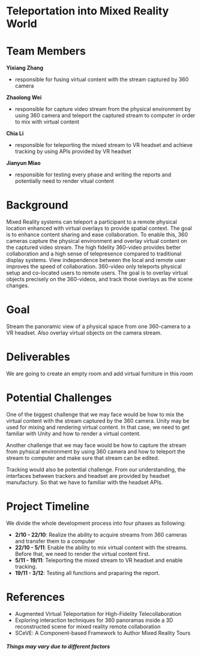 # Teleportation into Mixed Reality World

# Team Members

**Yixiang Zhang**
* responsible for fusing virtual content with the stream captured by 360 camera
    
**Zhaolong Wei**
* responsible for capture video stream from the physical environment by using 360 camera and teleport the captured stream to computer in order to mix with virtual content 

**Chia Li**
* responsible for teleporting the mixed stream to VR headset and achieve tracking by using APIs provided by VR headset

**Jianyun Miao**
* responsible for testing every phase and writing the reports and potentially need to render vitual content
  
# Background
Mixed Reality systems can teleport a participant to a remote physical location
enhanced with virtual overlays to provide spatial context. The goal is to enhance content sharing
and ease collaboration. To enable this, 360 cameras capture the physical environment and overlay
virtual content on the captured video stream. The high fidelity 360-video provides better
collaboration and a high sense of telepresence compared to traditional display systems. View
independence between the local and remote user improves the speed of collaboration. 360-video
only teleports physical setup and co-located users to remote users. The goal is to overlay virtual
objects precisely on the 360-videos, and track those overlays as the scene changes.

# Goal
Stream the panoramic view of a physical space from one 360-camera to a VR headset. Also
overlay virtual objects on the camera stream.

# Deliverables
We are going to create an empty room and add virtual furniture in this room

# Potential Challenges
One of the biggest challenge that we may face would be how to mix the virtual content with the stream captured by the 360 camera. Unity may be used for mixing and rendering virtual content. In that case, we need to get familiar with Unity and how to render a virtual content.

Another challenge that we may face would be how to capture the stream from pyhsical environment by using 360 camera and how to teleport the stream to computer and make sure that stream can be edited.

Tracking would also be potential challenge. From our understanding, the interfaces between trackers and headset are provided by headset manufactury. So that we have to familiar with the headset APIs.

# Project Timeline
We divide the whole development process into four phases as following:
  * **2/10 - 22/10**: Realize the ability to acquire streams from 360 cameras and transfer them to a computer
  * **22/10 - 5/11**: Enable the ability to mix virtual content with the streams. Before that, we need to render the virtual content first.
  * **5/11 - 19/11**: Teleporting the mixed stream to VR headset and enable tracking.
  * **19/11 - 3/12**: Testing all functions and praparing the report.

# References
* Augmented Virtual Teleportation for High-Fidelity Telecollaboration
* Exploring interaction techniques for 360 panoramas inside a 3D reconstructed scene for mixed
reality remote collaboration
* SCeVE: A Component-based Framework to Author Mixed Reality Tours

##### **Things may vary due to different factors**